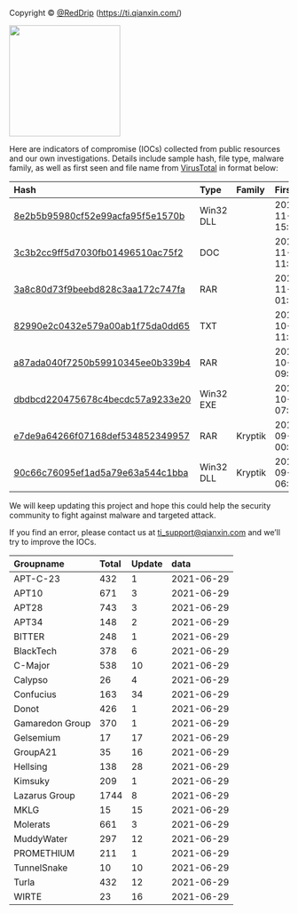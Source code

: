 Copyright © [@RedDrip](https://twitter.com/RedDrip7?s=20) (https://ti.qianxin.com/)
   
<img src="logo.png" width = "200" height = "200">

Here are indicators of compromise (IOCs) collected from public resources and our own investigations. Details include sample hash, file type, malware family, as well as first seen and file name from [VirusTotal](https://www.virustotal.com/) in format below:

|Hash|Type|Family|First_Seen|Name|
|:--|:--|:--|:--|:--|
|[8e2b5b95980cf52e99acfa95f5e1570b](https://www.virustotal.com/gui/file/8e2b5b95980cf52e99acfa95f5e1570b)|Win32 DLL||2019-11-11 15:22:00|C:\Users\<USER>\AppData\Local\Temp\~$doc-ad9b812a-88b2-454c-989f-7bb5fe98717e.ole|
|[3c3b2cc9ff5d7030fb01496510ac75f2](https://www.virustotal.com/gui/file/3c3b2cc9ff5d7030fb01496510ac75f2)|DOC||2019-11-11 11:13:02|?-????2019?????????????????.doc|
|[3a8c80d73f9beebd828c3aa172c747fa](https://www.virustotal.com/gui/file/3a8c80d73f9beebd828c3aa172c747fa)|RAR||2019-11-07 01:23:39|Noi dung don cau cuu.rar|
|[82990e2c0432e579a00ab1f75da0dd65](https://www.virustotal.com/gui/file/82990e2c0432e579a00ab1f75da0dd65)|TXT||2019-10-26 11:05:08|lang.ps1|
|[a87ada040f7250b59910345ee0b339b4](https://www.virustotal.com/gui/file/a87ada040f7250b59910345ee0b339b4)|RAR||2019-10-23 09:20:16|Thu moi.rar|
|[dbdbcd220475678c4becdc57a9233e20](https://www.virustotal.com/gui/file/dbdbcd220475678c4becdc57a9233e20)|Win32 EXE||2019-10-18 07:28:19|AcroRd32.exe|
|[e7de9a64266f07168def534852349957](https://www.virustotal.com/gui/file/e7de9a64266f07168def534852349957)|RAR|Kryptik|2019-09-16 00:18:57|Don khieu nai.rar|
|[90c66c76095ef1ad5a79e63a544c1bba](https://www.virustotal.com/gui/file/90c66c76095ef1ad5a79e63a544c1bba)|Win32 DLL|Kryptik|2019-09-13 06:02:21|123456|

We will keep updating this project and hope this could help the security community to fight against malware and targeted attack.  
    

If you find an error, please contact us at ti_support@qianxin.com and we’ll try to improve the IOCs.



|Groupname|Total|Update|data|  
|:--|:--|:--|:--|  
|APT-C-23|432|1|2021-06-29  
|APT10|671|3|2021-06-29  
|APT28|743|3|2021-06-29  
|APT34|148|2|2021-06-29  
|BITTER|248|1|2021-06-29  
|BlackTech|378|6|2021-06-29  
|C-Major|538|10|2021-06-29  
|Calypso|26|4|2021-06-29  
|Confucius|163|34|2021-06-29  
|Donot|426|1|2021-06-29  
|Gamaredon Group|370|1|2021-06-29  
|Gelsemium|17|17|2021-06-29  
|GroupA21|35|16|2021-06-29  
|Hellsing|138|28|2021-06-29  
|Kimsuky|209|1|2021-06-29  
|Lazarus Group|1744|8|2021-06-29  
|MKLG|15|15|2021-06-29  
|Molerats|661|3|2021-06-29  
|MuddyWater|297|12|2021-06-29  
|PROMETHIUM|211|1|2021-06-29  
|TunnelSnake|10|10|2021-06-29  
|Turla|432|12|2021-06-29  
|WIRTE|23|16|2021-06-29  
